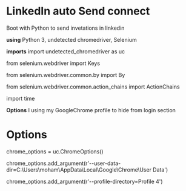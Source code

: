 # LinkedIn auto Send connect
Boot with Python to send invetations  in linkedin

**using**
Python 3, undetected chromedriver, Selenium

**imports**
import undetected_chromedriver as uc

from selenium.webdriver import Keys

from selenium.webdriver.common.by import By

from selenium.webdriver.common.action_chains import ActionChains

import time

**Options**
I using my GoogleChrome profile to hide  from login section
# Options

chrome_options = uc.ChromeOptions()

chrome_options.add_argument(r'--user-data-dir=C:\Users\moham\AppData\Local\Google\Chrome\User Data')

chrome_options.add_argument(r'--profile-directory=Profile 4')

